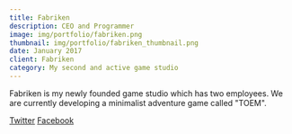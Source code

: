 ```yaml
---
title: Fabriken
description: CEO and Programmer
image: img/portfolio/fabriken.png
thumbnail: img/portfolio/fabriken_thumbnail.png
date: January 2017
client: Fabriken
category: My second and active game studio
---
```

Fabriken is my newly founded game studio which has two employees. We are currently developing a minimalist adventure game called "TOEM".

[Twitter](http://twitter.com/fabriken_)
[Facebook](https://www.facebook.com/FabrikenGames)